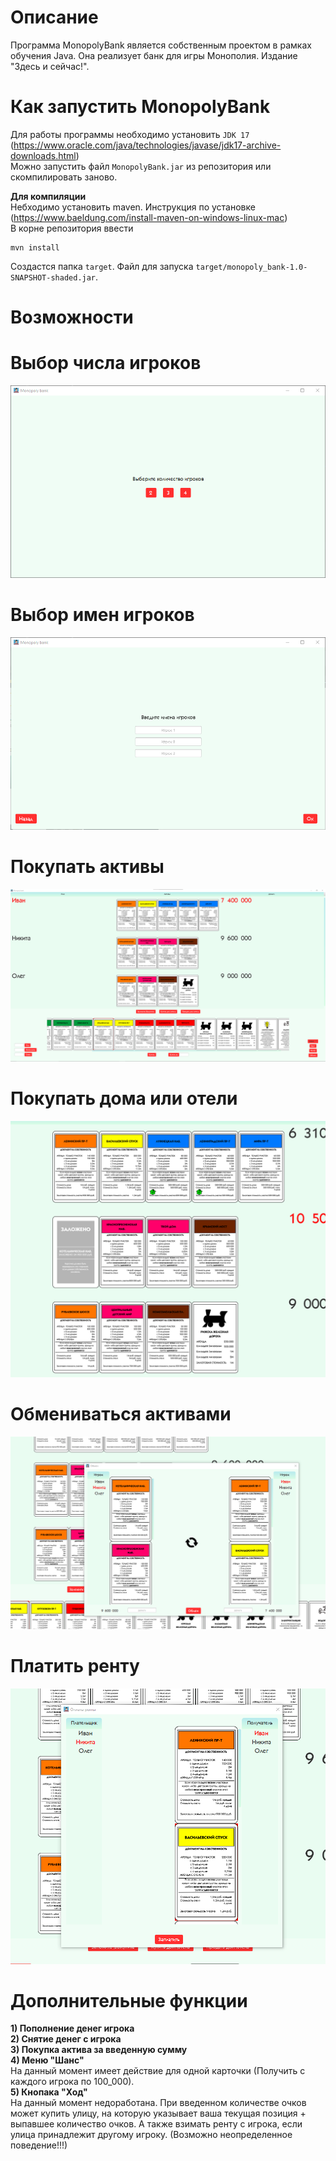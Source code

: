 # Описание
Программа MonopolyBank является собственным проектом в рамках обучения Java.
Она реализует банк для игры Монополия. Издание "Здесь и сейчас!".
# Как запустить MonopolyBank
Для работы программы необходимо установить `JDK 17` (https://www.oracle.com/java/technologies/javase/jdk17-archive-downloads.html)
<br/>
Можно запустить файл `MonopolyBank.jar` из репозитория или скомпилировать заново.<br/>

**Для компиляции**<br/>
Небходимо установить maven. Инструкция по установке (https://www.baeldung.com/install-maven-on-windows-linux-mac)
<br/>
В корне репозитория ввести
```
mvn install
```
Создастся папка `target`.
Файл для запуска `target/monopoly_bank-1.0-SNAPSHOT-shaded.jar`.
# Возможности
# Выбор числа игроков<br/>
![](https://github.com/dwanett/MonopolyBank/blob/master/forreadme/number.png)<br/>
# Выбор имен игроков<br/>
![](https://github.com/dwanett/MonopolyBank/blob/master/forreadme/name.png)<br/>
# Покупать активы<br/>
![](https://github.com/dwanett/MonopolyBank/blob/master/forreadme/rootWindow.png)<br/>
# Покупать дома или отели<br/>
![](https://github.com/dwanett/MonopolyBank/blob/master/forreadme/buyHome.png)<br/>
# Обмениваться активами<br/>
![](https://github.com/dwanett/MonopolyBank/blob/master/forreadme/swap.png)<br/>
# Платить ренту<br/>
![](https://github.com/dwanett/MonopolyBank/blob/master/forreadme/payRent.png)<br/>
# Дополнительные функции
**1) Пополнение денег игрока**<br/>
**2) Снятие денег с игрока**<br/>
**3) Покупка актива за введенную сумму**<br/>
**4) Меню "Шанс"**<br/>
На данный момент имеет действие для одной карточки (Получить с каждого игрока по 100_000).<br/>
**5) Кнопака "Ход"**<br/>
На данный момент недоработана. При введенном количестве очков может купить улицу, на которую указывает ваша текущая позиция + выпавшее количество очков.
А также взимать ренту с игрока, если улица принадлежит другому игроку. (Возможно неопределенное поведение!!!)<br/>
